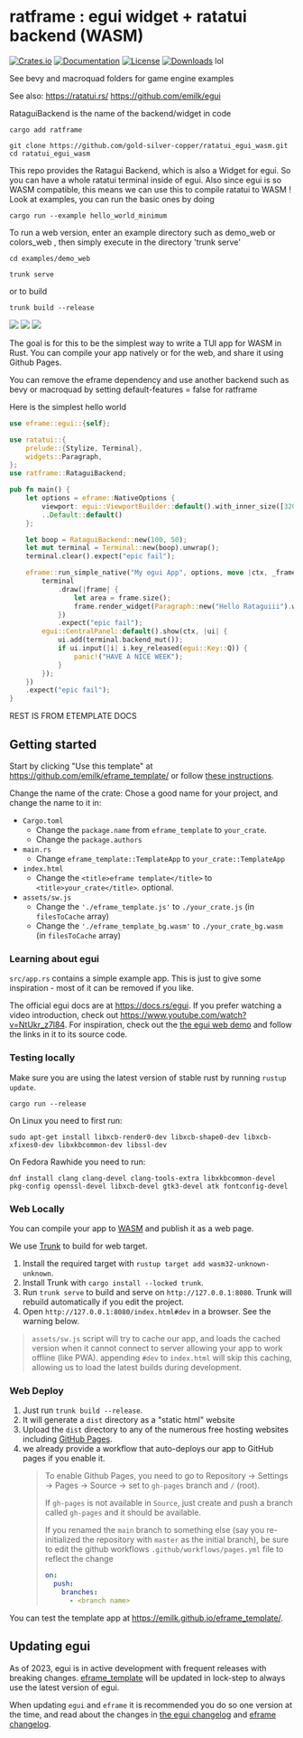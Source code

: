 # ratframe : egui widget + ratatui backend (WASM)

[![Crates.io](https://img.shields.io/crates/v/ratframe.svg)](https://crates.io/crates/ratframe)
[![Documentation](https://docs.rs/ratframe/badge.svg)](https://docs.rs/ratframe/latest/ratframe/)
[![License](https://img.shields.io/badge/license-MIT-blue.svg)](https://github.com/bevyengine/bevy/blob/master/LICENSE)
[![Downloads](https://img.shields.io/crates/d/ratframe.svg)](https://crates.io/crates/ratframe)
lol

See bevy and macroquad folders for game engine examples

See also:
https://ratatui.rs/
https://github.com/emilk/egui

RataguiBackend is the name of the backend/widget in code

`cargo add ratframe`

`git clone https://github.com/gold-silver-copper/ratatui_egui_wasm.git`
`cd ratatui_egui_wasm`

This repo provides the Ratagui Backend, which is also a Widget for egui. So you can have a whole ratatui terminal inside of egui. Also since egui is so WASM compatible, this means we can use this to compile ratatui to WASM !
Look at examples, you can run the basic ones by doing

`cargo run --example hello_world_minimum`

To run a web version, enter an example directory such as demo_web or colors_web , then simply execute in the directory 'trunk serve'

`cd examples/demo_web`

`trunk serve`

or to build

`trunk build --release`


![](https://github.com/gold-silver-copper/ratatui_egui_wasm/blob/main/tyorhun.gif)
![](https://github.com/gold-silver-copper/ratatui_egui_wasm/blob/main/screen1.png)
![](https://github.com/gold-silver-copper/ratatui_egui_wasm/blob/main/screen2.png)



The goal is for this to be the simplest way to write a TUI app for WASM in Rust. You can compile your app natively or for the web, and share it using Github Pages.

You can remove the eframe dependency and use another backend such as bevy or macroquad by setting default-features = false for ratframe

Here is the simplest hello world

```rust
use eframe::egui::{self};

use ratatui::{
    prelude::{Stylize, Terminal},
    widgets::Paragraph,
};
use ratframe::RataguiBackend;

pub fn main() {
    let options = eframe::NativeOptions {
        viewport: egui::ViewportBuilder::default().with_inner_size([320.0, 240.0]),
        ..Default::default()
    };

    let boop = RataguiBackend::new(100, 50);
    let mut terminal = Terminal::new(boop).unwrap();
    terminal.clear().expect("epic fail");

    eframe::run_simple_native("My egui App", options, move |ctx, _frame| {
        terminal
            .draw(|frame| {
                let area = frame.size();
                frame.render_widget(Paragraph::new("Hello Rataguiii").white().on_blue(), area);
            })
            .expect("epic fail");
        egui::CentralPanel::default().show(ctx, |ui| {
            ui.add(terminal.backend_mut());
            if ui.input(|i| i.key_released(egui::Key::Q)) {
                panic!("HAVE A NICE WEEK");
            }
        });
    })
    .expect("epic fail");
}
```


REST IS FROM ETEMPLATE DOCS

## Getting started

Start by clicking "Use this template" at https://github.com/emilk/eframe_template/ or follow [these instructions](https://docs.github.com/en/free-pro-team@latest/github/creating-cloning-and-archiving-repositories/creating-a-repository-from-a-template).

Change the name of the crate: Chose a good name for your project, and change the name to it in:

- `Cargo.toml`
  - Change the `package.name` from `eframe_template` to `your_crate`.
  - Change the `package.authors`
- `main.rs`
  - Change `eframe_template::TemplateApp` to `your_crate::TemplateApp`
- `index.html`
  - Change the `<title>eframe template</title>` to `<title>your_crate</title>`. optional.
- `assets/sw.js`
  - Change the `'./eframe_template.js'` to `./your_crate.js` (in `filesToCache` array)
  - Change the `'./eframe_template_bg.wasm'` to `./your_crate_bg.wasm` (in `filesToCache` array)

### Learning about egui

`src/app.rs` contains a simple example app. This is just to give some inspiration - most of it can be removed if you like.

The official egui docs are at <https://docs.rs/egui>. If you prefer watching a video introduction, check out <https://www.youtube.com/watch?v=NtUkr_z7l84>. For inspiration, check out the [the egui web demo](https://emilk.github.io/egui/index.html) and follow the links in it to its source code.

### Testing locally

Make sure you are using the latest version of stable rust by running `rustup update`.

`cargo run --release`

On Linux you need to first run:

`sudo apt-get install libxcb-render0-dev libxcb-shape0-dev libxcb-xfixes0-dev libxkbcommon-dev libssl-dev`

On Fedora Rawhide you need to run:

`dnf install clang clang-devel clang-tools-extra libxkbcommon-devel pkg-config openssl-devel libxcb-devel gtk3-devel atk fontconfig-devel`

### Web Locally

You can compile your app to [WASM](https://en.wikipedia.org/wiki/WebAssembly) and publish it as a web page.

We use [Trunk](https://trunkrs.dev/) to build for web target.

1. Install the required target with `rustup target add wasm32-unknown-unknown`.
2. Install Trunk with `cargo install --locked trunk`.
3. Run `trunk serve` to build and serve on `http://127.0.0.1:8080`. Trunk will rebuild automatically if you edit the project.
4. Open `http://127.0.0.1:8080/index.html#dev` in a browser. See the warning below.

> `assets/sw.js` script will try to cache our app, and loads the cached version when it cannot connect to server allowing your app to work offline (like PWA).
> appending `#dev` to `index.html` will skip this caching, allowing us to load the latest builds during development.

### Web Deploy

1. Just run `trunk build --release`.
2. It will generate a `dist` directory as a "static html" website
3. Upload the `dist` directory to any of the numerous free hosting websites including [GitHub Pages](https://docs.github.com/en/free-pro-team@latest/github/working-with-github-pages/configuring-a-publishing-source-for-your-github-pages-site).
4. we already provide a workflow that auto-deploys our app to GitHub pages if you enable it.
   > To enable Github Pages, you need to go to Repository -> Settings -> Pages -> Source -> set to `gh-pages` branch and `/` (root).
   >
   > If `gh-pages` is not available in `Source`, just create and push a branch called `gh-pages` and it should be available.
   >
   > If you renamed the `main` branch to something else (say you re-initialized the repository with `master` as the initial branch), be sure to edit the github workflows `.github/workflows/pages.yml` file to reflect the change
   >
   > ```yml
   > on:
   >   push:
   >     branches:
   >       - <branch name>
   > ```

You can test the template app at <https://emilk.github.io/eframe_template/>.

## Updating egui

As of 2023, egui is in active development with frequent releases with breaking changes. [eframe_template](https://github.com/emilk/eframe_template/) will be updated in lock-step to always use the latest version of egui.

When updating `egui` and `eframe` it is recommended you do so one version at the time, and read about the changes in [the egui changelog](https://github.com/emilk/egui/blob/master/CHANGELOG.md) and [eframe changelog](https://github.com/emilk/egui/blob/master/crates/eframe/CHANGELOG.md).
